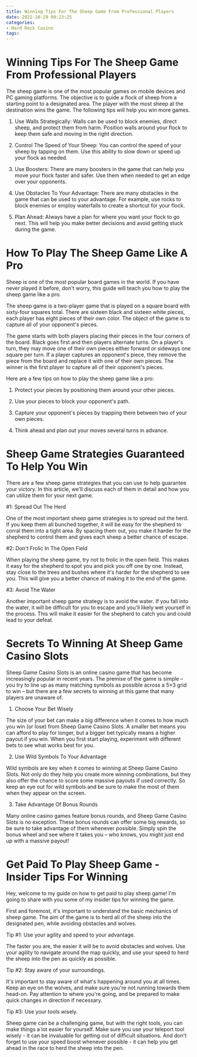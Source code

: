 ```yaml
---
title: Winning Tips For The Sheep Game From Professional Players
date: 2022-10-29 00:23:25
categories:
- Hard Rock Casino
tags:
---
```



# Winning Tips For The Sheep Game From Professional Players

The sheep game is one of the most popular games on mobile devices and PC gaming platforms. The objective is to guide a flock of sheep from a starting point to a designated area. The player with the most sheep at the destination wins the game. The following tips will help you win more games.

1. Use Walls Strategically: Walls can be used to block enemies, direct sheep, and protect them from harm. Position walls around your flock to keep them safe and moving in the right direction.

2. Control The Speed of Your Sheep: You can control the speed of your sheep by tapping on them. Use this ability to slow down or speed up your flock as needed.

3. Use Boosters: There are many boosters in the game that can help you move your flock faster and safer. Use them when needed to get an edge over your opponents.

4. Use Obstacles To Your Advantage: There are many obstacles in the game that can be used to your advantage. For example, use rocks to block enemies or employ waterfalls to create a shortcut for your flock.

5. Plan Ahead: Always have a plan for where you want your flock to go next. This will help you make better decisions and avoid getting stuck during the game.

# How To Play The Sheep Game Like A Pro

Sheep is one of the most popular board games in the world. If you have never played it before, don't worry, this guide will teach you how to play the sheep game like a pro.

The sheep game is a two-player game that is played on a square board with sixty-four squares total. There are sixteen black and sixteen white pieces, each player has eight pieces of their own color. The object of the game is to capture all of your opponent's pieces.

The game starts with both players placing their pieces in the four corners of the board. Black goes first and then players alternate turns. On a player's turn, they may move one of their own pieces either forward or sideways one square per turn. If a player captures an opponent's piece, they remove the piece from the board and replace it with one of their own pieces. The winner is the first player to capture all of their opponent's pieces.

Here are a few tips on how to play the sheep game like a pro:

1) Protect your pieces by positioning them around your other pieces.

2) Use your pieces to block your opponent's path.

3) Capture your opponent's pieces by trapping them between two of your own pieces.

4) Think ahead and plan out your moves several turns in advance.

# Sheep Game Strategies Guaranteed To Help You Win

There are a few sheep game strategies that you can use to help guarantee your victory. In this article, we'll discuss each of them in detail and how you can utilize them for your next game.

#1: Spread Out The Herd

One of the most important sheep game strategies is to spread out the herd. If you keep them all bunched together, it will be easy for the shepherd to corral them into a tight area. By spacing them out, you make it harder for the shepherd to control them and gives each sheep a better chance of escape.

#2: Don't Frolic In The Open Field

When playing the sheep game, try not to frolic in the open field. This makes it easy for the shepherd to spot you and pick you off one by one. Instead, stay close to the trees and bushes where it's harder for the shepherd to see you. This will give you a better chance of making it to the end of the game.

#3: Avoid The Water

Another important sheep game strategy is to avoid the water. If you fall into the water, it will be difficult for you to escape and you'll likely wet yourself in the process. This will make it easier for the shepherd to catch you and could lead to your defeat.

# Secrets To Winning At Sheep Game Casino Slots 

Sheep Game Casino Slots is an online casino game that has become increasingly popular in recent years. The premise of the game is simple – you try to line up as many matching symbols as possible across a 5×3 grid to win – but there are a few secrets to winning at this game that many players are unaware of.

1. Choose Your Bet Wisely

The size of your bet can make a big difference when it comes to how much you win (or lose) from Sheep Game Casino Slots. A smaller bet means you can afford to play for longer, but a bigger bet typically means a higher payout if you win. When you first start playing, experiment with different bets to see what works best for you.

2. Use Wild Symbols To Your Advantage

Wild symbols are key when it comes to winning at Sheep Game Casino Slots. Not only do they help you create more winning combinations, but they also offer the chance to score some massive payouts if used correctly. So keep an eye out for wild symbols and be sure to make the most of them when they appear on the screen.

3. Take Advantage Of Bonus Rounds

Many online casino games feature bonus rounds, and Sheep Game Casino Slots is no exception. These bonus rounds can offer some big rewards, so be sure to take advantage of them whenever possible. Simply spin the bonus wheel and see where it takes you – who knows, you might just end up with a massive payout!

# Get Paid To Play Sheep Game - Insider Tips For Winning

Hey, welcome to my guide on how to get paid to play sheep game! I'm going to share with you some of my insider tips for winning the game.

First and foremost, it's important to understand the basic mechanics of sheep game. The aim of the game is to herd all of the sheep into the designated pen, while avoiding obstacles and wolves.

Tip #1: Use your agility and speed to your advantage.

The faster you are, the easier it will be to avoid obstacles and wolves. Use your agility to navigate around the map quickly, and use your speed to herd the sheep into the pen as quickly as possible.

Tip #2: Stay aware of your surroundings.

It's important to stay aware of what's happening around you at all times. Keep an eye on the wolves, and make sure you're not running towards them head-on. Pay attention to where you're going, and be prepared to make quick changes in direction if necessary.

Tip #3: Use your tools wisely.

Sheep game can be a challenging game, but with the right tools, you can make things a lot easier for yourself. Make sure you use your teleport tool wisely - it can be invaluable for getting out of difficult situations. And don't forget to use your speed boost whenever possible - it can help you get ahead in the race to herd the sheep into the pen.